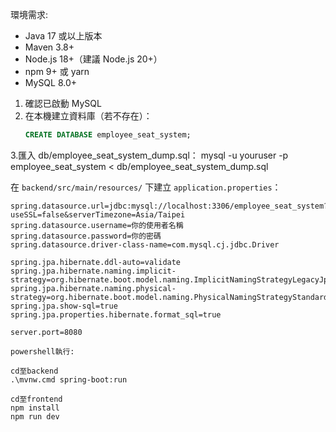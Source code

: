 環境需求:
- Java 17 或以上版本
- Maven 3.8+
- Node.js 18+（建議 Node.js 20+）
- npm 9+ 或 yarn
- MySQL 8.0+

1. 確認已啟動 MySQL
2. 在本機建立資料庫（若不存在）：
   ```sql
   CREATE DATABASE employee_seat_system;
3.匯入 db/employee_seat_system_dump.sql：
mysql -u youruser -p employee_seat_system < db/employee_seat_system_dump.sql

在 `backend/src/main/resources/` 下建立 `application.properties`：

```properties
spring.datasource.url=jdbc:mysql://localhost:3306/employee_seat_system?useSSL=false&serverTimezone=Asia/Taipei
spring.datasource.username=你的使用者名稱
spring.datasource.password=你的密碼
spring.datasource.driver-class-name=com.mysql.cj.jdbc.Driver

spring.jpa.hibernate.ddl-auto=validate
spring.jpa.hibernate.naming.implicit-strategy=org.hibernate.boot.model.naming.ImplicitNamingStrategyLegacyJpaImpl
spring.jpa.hibernate.naming.physical-strategy=org.hibernate.boot.model.naming.PhysicalNamingStrategyStandardImpl
spring.jpa.show-sql=true
spring.jpa.properties.hibernate.format_sql=true

server.port=8080

powershell執行:

cd至backend
.\mvnw.cmd spring-boot:run

cd至frontend
npm install
npm run dev